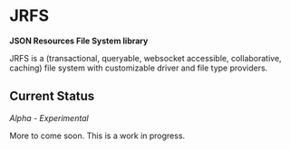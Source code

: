 # JRFS

**JSON Resources File System library**

JRFS is a (transactional, queryable, websocket accessible, collaborative,
caching) file system with customizable driver and file type providers.

## Current Status

_Alpha - Experimental_

More to come soon. This is a work in progress.
